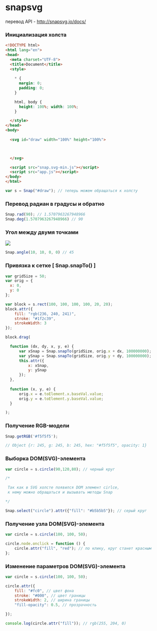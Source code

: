 # snapsvg
перевод API - http://snapsvg.io/docs/


### Инициализация холста

```html
<!DOCTYPE html>
<html lang="en">
<head>
  <meta charset="UTF-8">
  <title>Document</title>
  <style>
    
    * { 
      margin: 0;
      padding: 0;
    }

    html, body {
      height: 100%; width: 100%;
    }

  </style>
</head>
<body>
  
  <svg id="draw" width="100%" height="100%">
    


  </svg>

  <script src="snap.svg-min.js"></script>
  <script src="app.js"></script>
</body>
</html>
````

```javascript
var s = Snap("#draw"); // теперь можем обращаться к холсту
```

### Перевод радиан в градусы и обратно

```javascript
Snap.rad(90); // 1.5707963267948966
Snap.deg(1.5707963267948966) // 90
```

### Угол между двумя точками

<img src="https://habrastorage.org/files/a48/0cd/b9e/a480cdb9e05744788be4075af690fd5d.png"/>

```javascript
Snap.angle(10, 10, 0, 0) // 45
```

### Привязка к сетке [ Snap.snapTo() ]

```javascript
var gridSize = 50;
var orig = {
  x: 0,
  y: 0
};

var block = s.rect(100, 100, 100, 100, 20, 20);
block.attr({
    fill: "rgb(236, 240, 241)",
    stroke: "#1f2c39",
    strokeWidth: 3
});

block.drag(

  function (dx, dy, x, y, e) {
      var xSnap = Snap.snapTo(gridSize, orig.x + dx, 100000000);
      var ySnap = Snap.snapTo(gridSize, orig.y + dy, 100000000);
      this.attr({
          x: xSnap,
          y: ySnap
      });
  },
  
  function (x, y, e) {
      orig.x = e.toElement.x.baseVal.value;
      orig.y = e.toElement.y.baseVal.value;
  }

);
```

### Получение RGB-модели

```javascript
Snap.getRGB('#f5f5f5');

// Object {r: 245, g: 245, b: 245, hex: "#f5f5f5", opacity: 1}
```

### Выборка DOM(SVG)-элемента

```javascript
var circle = s.circle(90,120,80); // черный круг

/*

 Так как в SVG холсте появился DOM элемент cirlce,
 к нему можно обращаться и вызывать методы Snap

*/

Snap.select("circle").attr({"fill": "#b5b5b5"}); // серый круг

```

### Получение узла DOM(SVG)-элемента

```javascript
var circle = s.circle(100, 100, 50);

circle.node.onclick = function () {
    circle.attr("fill", "red"); // по клику, круг станет красным
};
```

### Изменение параметров DOM(SVG)-элемента

```javascript
var circle = s.circle(100, 100, 50);

circle.attr({
    fill: "#fc0", // цвет фона
    stroke: "#000", // цвет границы
    strokeWidth: 2, // ширина границы
    "fill-opacity": 0.5, // прозрачность

});

console.log(circle.attr("fill")); // rgb(255, 204, 0)
```